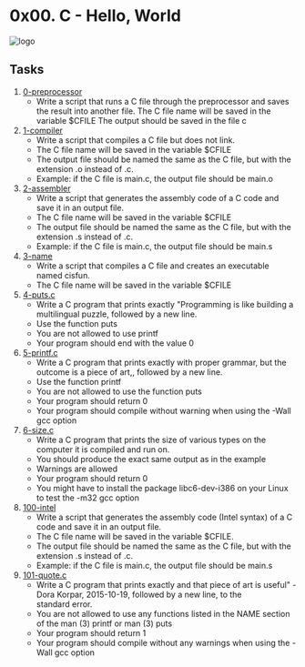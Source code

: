 # 0x00. C - Hello, World
![logo](https://github.com/marymutheuthomas/images/blob/main/The%20Wedding%20Of%20(1).gif)
## Tasks
1. [0-preprocessor](https://github.com/marymutheuthomas/alx-low_level_programming/blob/master/0x00-hello_world/0-preprocessor)
   - Write a script that runs a C file through the preprocessor and saves the result into another file.
     The C file name will be saved in the variable $CFILE
     The output should be saved in the file c
2. [1-compiler](https://github.com/marymutheuthomas/alx-low_level_programming/blob/master/0x00-hello_world/1-compiler)
   - Write a script that compiles a C file but does not link.
   - The C file name will be saved in the variable $CFILE
   - The output file should be named the same as the C file, but with the extension .o instead of .c.
   - Example: if the C file is main.c, the output file should be main.o
3. [2-assembler](https://github.com/marymutheuthomas/alx-low_level_programming/blob/master/0x00-hello_world/2-assembler)
   - Write a script that generates the assembly code of a C code and save it in an output file.
   - The C file name will be saved in the variable $CFILE
   - The output file should be named the same as the C file, but with the extension .s instead of .c.
   - Example: if the C file is main.c, the output file should be main.s
4. [3-name](https://github.com/marymutheuthomas/alx-low_level_programming/blob/master/0x00-hello_world/3-name)
   - Write a script that compiles a C file and creates an executable named cisfun.
   - The C file name will be saved in the variable $CFILE
5. [4-puts.c](https://github.com/marymutheuthomas/alx-low_level_programming/blob/master/0x00-hello_world/4-puts.c)
   - Write a C program that prints exactly "Programming is like building a multilingual puzzle, followed by a new line.
   - Use the function puts
   - You are not allowed to use printf
   - Your program should end with the value 0
6. [5-printf.c](https://github.com/marymutheuthomas/alx-low_level_programming/blob/master/0x00-hello_world/5-printf.c)
   - Write a C program that prints exactly with proper grammar, but the outcome is a piece of art,, followed by a new line.
   - Use the function printf
   - You are not allowed to use the function puts
   - Your program should return 0
   - Your program should compile without warning when using the -Wall gcc option
7. [6-size.c](https://github.com/marymutheuthomas/alx-low_level_programming/blob/master/0x00-hello_world/6-size.c)
   - Write a C program that prints the size of various types on the computer it is compiled and run on.
   - You should produce the exact same output as in the example
   - Warnings are allowed
   - Your program should return 0
   - You might have to install the package libc6-dev-i386 on your Linux to test the -m32 gcc option
8. [100-intel](https://github.com/marymutheuthomas/alx-low_level_programming/blob/master/0x00-hello_world/100-intel)
   - Write a script that generates the assembly code (Intel syntax) of a C code and save it in an output file.
   - The C file name will be saved in the variable $CFILE.
   - The output file should be named the same as the C file, but with the extension .s instead of .c.
   - Example: if the C file is main.c, the output file should be main.s
9. [101-quote.c](https://github.com/marymutheuthomas/alx-low_level_programming/blob/master/0x00-hello_world/101-quote.c)
    - Write a C program that prints exactly and that piece of art is useful" - Dora Korpar, 2015-10-19, followed by a new line, to the    
    standard error.
    - You are not allowed to use any functions listed in the NAME section of the man (3) printf or man (3) puts
    - Your program should return 1
    - Your program should compile without any warnings when using the -Wall gcc option
